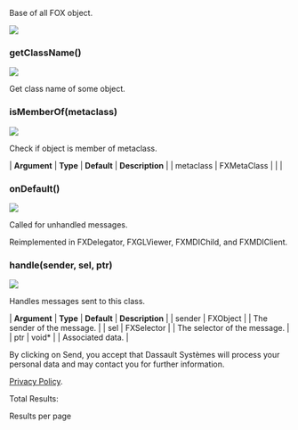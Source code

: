 Base of all FOX object.

![](https://help.3ds.com/2023/English/DSSIMULIA_Established/SIMACAERefImages/gui-fxobject.png)

### getClassName()

![](https://help.3ds.com/2023/English/DSSIMULIA_Established/IconsReference/butix_top_wline.png)

Get class name of some object.

### isMemberOf(metaclass)

![](https://help.3ds.com/2023/English/DSSIMULIA_Established/IconsReference/butix_top_wline.png)

Check if object is member of metaclass.

| **Argument** | **Type** | **Default** | **Description** |
| metaclass | FXMetaClass | | |

### onDefault()

![](https://help.3ds.com/2023/English/DSSIMULIA_Established/IconsReference/butix_top_wline.png)

Called for unhandled messages.

Reimplemented in FXDelegator, FXGLViewer, FXMDIChild, and FXMDIClient.

### handle(sender, sel, ptr)

![](https://help.3ds.com/2023/English/DSSIMULIA_Established/IconsReference/butix_top_wline.png)

Handles messages sent to this class.

| **Argument** | **Type** | **Default** | **Description** |
| sender | FXObject | | The sender of the message. |
| sel | FXSelector | | The selector of the message. |
| ptr | void\* | | Associated data. |

By clicking on Send, you accept that Dassault Systèmes will process your personal data and may contact you for further information.

[Privacy Policy](https://www.3ds.com/privacy-policy).

Total Results:

Results per page

